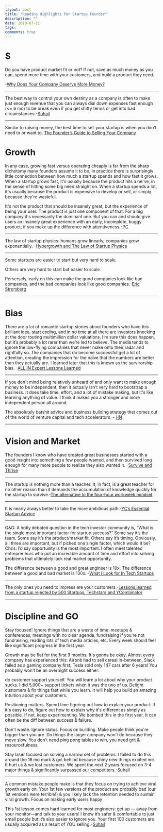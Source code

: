 ```yaml
---
layout: post
title: "Reading Highlights for Startup Founder"
description: ""
date: 2018-07-11
tags: 
comments: true
---
```


# $

Do you have product market fit or not? If not, save as much money as you can, spend more time with your customers, and build a product they need.

-[Why Does Your Company Deserve More Money?](https://blog.ycombinator.com/why-does-your-company-deserve-more-money/)

---

The best way to control your own destiny as a company is often to make just enough revenue that you can always dial down expenses fast enough (<= 6 mo) to be break even if you get shitty terms or get into bad circumstances.-[Suhail](https://twitter.com/Suhail/status/1012860530791346177)

---

Similar to raising money, the best time to sell your startup is when you don’t need to or want to. [The Founder’s Guide to Selling Your Company](https://www.atrium.co/blog/the-founders-guide-to-selling-your-company/#card_1527213022988_4264)


# Growth

In any case, growing fast versus operating cheaply is far from the sharp dichotomy many founders assume it to be. In practice there is surprisingly little connection between how much a startup spends and how fast it grows. When a startup grows fast, it's usually because the product hits a nerve, in the sense of hitting some big need straight on. When a startup spends a lot, it's usually because the product is expensive to develop or sell, or simply because they're wasteful.


 It's not the product that should be insanely great, but the experience of being your user. The product is just one component of that. For a big company it's necessarily the dominant one. But you can and should give users an insanely great experience with an early, incomplete, buggy product, if you make up the difference with attentiveness.-[PG](http://paulgraham.com/ds.html)
 
---

The law of startup physics: humans grow linearly, companies grow exponentially. -[Hypergrowth and The Law of Startup Physics](http://firstround.com/review/hypergrowth-and-the-law-of-startup-physics/)

---

Some startups are easier to start but very hard to scale.

Others are very hard to start but easier to scale.

Perversely, early on this can make the good companies look like bad companies, and the bad companies look like good companies.-[Eric Stromberg](https://twitter.com/ericstromberg/status/991015134398042114)


---

# Bias

There are a lot of romantic startup stories about founders who have this brilliant idea, start coding, and in no time at all there are investors knocking at the door touting multimillion dollar valuations. I’m sure this does happen, but it’s probably a lot rarer than we’re led to believe. The media tends to ignore the low-flying companies that never make onto their radar and rightfully so. The companies that do become successful get a lot of attention, creating the impression for the naïve that the numbers are better than they actually are. I learned later that this is known as the survirorship bias. -[ALL IN Expert Lessons Learned](https://mattmazur.com/2008/11/18/all-in-expert-lessons-learned/#card_1528792480516_7143)

---

If you don't mind being relatively unheard of and only want to make enough money to be independent, then it actually isn't very hard to bootstrap a business. It does take time, effort, and a lot of mistake making, but it's like learning anything of value. I think it makes you a stronger and more independent person all around.

The absolutely batshit advice and business building strategy that comes out of the world of venture capital and tech accelerators. - [HN](https://news.ycombinator.com/item?id=17309153#card_1529017853648_6631)

---

# Vision and Market

The founders I know who have created great businesses started with a good insight into something a few people wanted, and then survived long enough for many more people to realize they also wanted it.
-[Survive and Thrive](https://justinkan.com/survive-and-thrive-9ecc4deec359)

---
The startup is nothing more than a teacher. It, in fact, is a great teacher for no other reason than it demands the accumulation of knowledge quickly for the startup to survive.-[The alternative to the four-hour workweek mindset](https://techcrunch.com/2018/04/26/the-alternative-to-the-four-hour-work-week-mindset/#card_1524803765850_4346)

---

It is nearly always better to take the more ambitious path.-[YC’s Essential Startup Advice](http://www.michaelseibel.com/blog/yc-s-essential-startup-advice#card_1514135091086_9883)

---

G&G: A hotly debated question in the tech investor community is, “What is the single most important factor for startup success?” Some say it’s the team. Some say it’s the product/market fit. Others say it’s timing. Obviously, all three are important, but if picked one single factor, which would it be?
Chris: I’d say opportunity is the most important. I often meet talented entrepreneurs who put an incredible amount of time and effort into solving problems that ultimately lack real market opportunity.

 The difference between a good and great engineer is 10x. The difference between a good and bad market is 100x. -[What I Look for In Tech Startups ](https://news.ycombinator.com/item?id=15949057#card_1513592152793_5033)
 
 ---
 
 The only ones you need to impress are your customers.-[Lessons learned from a startup rejected by 500 Startups, Techstars and YCombinator
](https://medium.com/@lhfaria/lessons-learned-from-a-startup-rejected-by-500-startups-techstars-and-ycombinator-667529a297f6#card_1513181148915_9987)

---

# Discipline and GO

 Stay focused! Ignore things that are a waste of time: meetups & conferences, meetings with no clear agenda, fundraising if you're not fundraising, reading lots of tech media articles, etc. Every week should feel like significant progress in the first year.

 Growth may be flat for the first 9 months. It's gonna be okay. Almost every company has experienced this: Airbnb had to sell cereal in-between, Slack failed as a gaming company first, Tesla sold only 147 cars after 6 years! You probably won't be an overnight success either.
 
 do customer support yourself. You will learn a lot about why your product sucks. I did 5,000+ support tickets when it was the two of us. Delight customers & fix things fast while you learn. It will help you build an amazing intuition about your customers.
 
 Positioning matters. Spend time figuring out how to explain your product. If it's easy to do, figure out how to explain why it's different as simply as possible. If not, keep experimenting. We bombed this in the first year. It can often be the diff between success & failure.
 
 Don't waste. Ignore status. Focus on building. Make people think you're bigger than you are. Do things the larger company won't do because they move slow. You don't need ping pong tables to win, you need grit & resourcefulness.
 
 Stay laser focused on solving a narrow set of problems. I failed to do this around the 18 mo mark & got behind because shiny new things excited me. It hurt us & we lost customers. We spent the next 2 years focused on 3-4 major things & significantly surpassed our competitors.-[Suhail](https://twitter.com/Suhail/status/1004042100839628801)
 
 ---
 
 A common mistake people make is that they focus on trying to achieve viral growth early on. Your 1st few versions of the product are probably bad (our 1st versions were terrible!) & you likely lack the retention needed to sustain viral growth. Focus on making early users happy
 
 This 1st lesson comes hard learned for most engineers: get up — away from your monitor—and talk to your users! I know it’s safer & comfortable to just email people but it’s also easier to ignore you. Your first 100 customers are usually acquired as a result of YOU selling.-[Suhail](https://twitter.com/Suhail/status/1009454387171692544?ref_src=twsrc%5Etfw&ref_url=https%3A%2F%2Favc.com%2F2018%2F06%2Fsome-words-of-wisdom%2F)

